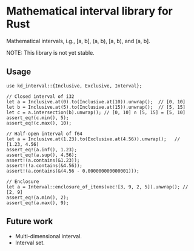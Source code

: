 # Mathematical interval library for Rust

Mathematical intervals, i.g., [a, b], (a, b), [a, b), and (a, b].

NOTE: This library is not yet stable.

## Usage
```
use kd_interval::{Inclusive, Exclusive, Interval};

// Closed interval of i32
let a = Inclusive.at(0).to(Inclusive.at(10)).unwrap();  // [0, 10]
let b = Inclusive.at(5).to(Inclusive.at(15)).unwrap();  // [5, 15]
let c = a.intersection(b).unwrap(); // [0, 10] ∩ [5, 15] = [5, 10]
assert_eq!(c.min(), 5);
assert_eq!(c.max(), 10);

// Half-open interval of f64
let a = Inclusive.at(1.23).to(Exclusive.at(4.56)).unwrap();   // [1.23, 4.56)
assert_eq!(a.inf(), 1.23);
assert_eq!(a.sup(), 4.56);
assert!(a.contains(&1.23));
assert!(!a.contains(&4.56));
assert!(a.contains(&(4.56 - 0.000000000000001)));

// Enclosure
let a = Interval::enclosure_of_items(vec![3, 9, 2, 5]).unwrap(); // [2, 9]
assert_eq!(a.min(), 2);
assert_eq!(a.max(), 9);
```

## Future work
* Multi-dimensional interval.
* Interval set.
